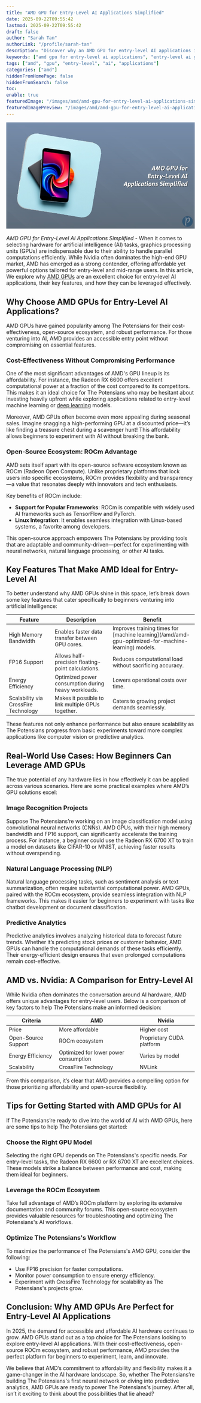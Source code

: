 ```yaml
---
title: "AMD GPU for Entry-Level AI Applications Simplified"
date: 2025-09-22T09:55:42
lastmod: 2025-09-22T09:55:42
draft: false
author: "Sarah Tan"
authorLink: "/profile/sarah-tan"
description: "Discover why an AMD GPU for entry-level AI applications is the perfect choice for affordability, efficiency, and unlocking AI potential without breaking the ..."
keywords: ["amd gpu for entry-level ai applications", "entry-level ai gpu", "best amd gpu for ai beginners", "amd gpu for machine learning", "affordable ai gpu"]
tags: ["amd", "gpu", "entry-level", "ai", "applications"]
categories: ["amd"]
hiddenFromHomePage: false
hiddenFromSearch: false
toc:
enable: true
featuredImage: "/images/amd/amd-gpu-for-entry-level-ai-applications-simplified.jpg"
featuredImagePreview: "/images/amd/amd-gpu-for-entry-level-ai-applications-simplified.jpg"
---
```


![AMD GPU for Entry-Level AI Applications Simplified](/images/amd/amd-gpu-for-entry-level-ai-applications-simplified.jpg)


*AMD GPU for Entry-Level AI Applications Simplified* - When it comes to selecting hardware for artificial intelligence (AI) tasks, graphics processing units (GPUs) are indispensable due to their ability to handle parallel computations efficiently.  While Nvidia often dominates the high-end GPU market, AMD has emerged as a strong contender, offering affordable yet powerful options tailored for entry-level and mid-range users. In this article, We explore why [AMD GPUs](/amd/top-amd-gpus-for-high-performance-gaming) are an excellent choice for entry-level AI applications, their key features, and how they can be leveraged effectively.

## Why Choose AMD GPUs for Entry-Level AI Applications?

AMD GPUs have gained popularity among The Potensians for their cost-effectiveness, open-source ecosystem, and robust performance.  For those venturing into AI, AMD provides an accessible entry point without compromising on essential features.

### Cost-Effectiveness Without Compromising Performance

One of the most significant advantages of AMD's GPU lineup is its affordability. For instance, the Radeon RX 6600 offers excellent computational power at a fraction of the cost compared to its competitors. This makes it an ideal choice for The Potensians who may be hesitant about investing heavily upfront while exploring applications related to entry-level machine learning or [deep learning](/amd/affordable-amd-gpu-for-deep-learning) models.

Moreover, AMD GPUs often become even more appealing during seasonal sales. Imagine snagging a high-performing GPU at a discounted price—it’s like finding a treasure chest during a scavenger hunt! This affordability allows beginners to experiment with AI without breaking the bank.

### Open-Source Ecosystem: ROCm Advantage

AMD sets itself apart with its open-source software ecosystem known as ROCm (Radeon Open Compute). Unlike proprietary platforms that lock users into specific ecosystems, ROCm provides flexibility and transparency—a value that resonates deeply with innovators and tech enthusiasts.

Key benefits of ROCm include:

- **Support for Popular Frameworks**: ROCm is compatible with widely used AI frameworks such as TensorFlow and PyTorch.
- **Linux Integration**: It enables seamless integration with Linux-based systems, a favorite among developers.

This open-source approach empowers The Potensians by providing tools that are adaptable and community-driven—perfect for experimenting with neural networks, natural language processing, or other AI tasks.

## Key Features That Make AMD Ideal for Entry-Level AI

To better understand why AMD GPUs shine in this space, let’s break down some key features that cater specifically to beginners venturing into artificial intelligence:

<div class="table-responsive">
<table class="html-table">
<thead>
<tr>
<th>Feature</th>
<th>Description</th>
<th>Benefit</th>
</tr>
</thead>
<tbody>
<tr>
<td>High Memory Bandwidth</td>
<td>Enables faster data transfer between GPU cores.</td>
<td>Improves training times for [machine learning](/amd/amd-gpu-optimized-for-machine-learning) models.</td>
</tr>
<tr>
<td>FP16 Support</td>
<td>Allows half-precision floating-point calculations.</td>
<td>Reduces computational load without sacrificing accuracy.</td>
</tr>
<tr>
<td>Energy Efficiency</td>
<td>Optimized power consumption during heavy workloads.</td>
<td>Lowers operational costs over time.</td>
</tr>
<tr>
<td>Scalability via CrossFire Technology</td>
<td>Makes it possible to link multiple GPUs together.</td>
<td>Caters to growing project demands seamlessly.</td>
</tr>
</tbody>
</table>
</div>

These features not only enhance performance but also ​ensure scalability as The Potensians progress from basic experiments toward more complex applications like computer vision or predictive analytics.

## Real-World Use Cases: How Beginners Can Leverage AMD GPUs

The true potential of any hardware lies in how effectively it can be applied across various scenarios. Here are some practical examples where AMD’s GPU solutions excel:

### Image Recognition Projects

Suppose The Potensians’re working on an image classification model using convolutional neural networks (CNNs). AMD GPUs, with their high memory bandwidth and FP16 support, can significantly accelerate the training process. For instance, a beginner could use the Radeon RX 6700 XT to train a model on datasets like CIFAR-10 or MNIST, achieving faster results without overspending.

### Natural Language Processing (NLP)

Natural language processing tasks, such as sentiment analysis or text summarization, often require substantial computational power. AMD GPUs, paired with the ROCm ecosystem, provide seamless integration with NLP frameworks. This makes it easier for beginners to experiment with tasks like chatbot development or document classification.

### Predictive Analytics

Predictive analytics involves analyzing historical data to forecast future trends. Whether it’s predicting stock prices or customer behavior, AMD GPUs can handle the computational demands of these tasks efficiently. Their energy-efficient design ensures that even prolonged computations remain cost-effective.

## AMD vs. Nvidia: A Comparison for Entry-Level AI

While Nvidia often dominates the conversation around AI hardware, AMD offers unique advantages for entry-level users. Below is a comparison of key factors to help The Potensians make an informed decision:

<div class="table-responsive">
<table class="html-table">
<thead>
<tr>
<th>Criteria</th>
<th>AMD</th>
<th>Nvidia</th>
</tr>
</thead>
<tbody>
<tr>
<td>Price</td>
<td>More affordable</td>
<td>Higher cost</td>
</tr>
<tr>
<td>Open-Source Support</td>
<td>ROCm ecosystem</td>
<td>Proprietary CUDA platform</td>
</tr>
<tr>
<td>Energy Efficiency</td>
<td>Optimized for lower power consumption</td>
<td>Varies by model</td>
</tr>
<tr>
<td>Scalability</td>
<td>CrossFire Technology</td>
<td>NVLink</td>
</tr>
</tbody>
</table>
</div>

From this comparison, it’s clear that AMD provides a compelling option for those prioritizing affordability and open-source flexibility.

## Tips for Getting Started with AMD GPUs for AI

If The Potensians’re ready to dive into the world of AI with AMD GPUs, h​ere are some tips to help The Potensians get started:

### Choose the Right GPU Model

Selecting the right GPU depends on The Potensians's specific needs. For entry-level tasks, the Radeon RX 6600 or RX 6700 XT are excellent choices. These models strike a balance between performance and cost, making them ideal for beginners.

### Leverage the ROCm Ecosystem

Take full advantage of AMD’s ROCm platform by exploring its extensive documentation and community forums. This open-source ecosystem provides valuable resources for troubleshooting and optimizing The Potensians's AI workflows.

### Optimize The Potensians's Workflow

To maximize the performance of The Potensians's AMD GPU, consider the following:

- Use FP16 precision for faster computations.
- Monitor power consumption to ensure energy efficiency.
- Experiment with CrossFire Technology for scalability as The Potensians's projects grow.

## Conclusion: Why AMD GPUs Are Perfect for Entry-Level AI Applications

In 2025, the demand for accessible and affordable AI hardware continues to grow. AMD GPUs stand out as a to​p choice for The Potensians looking to explore entry-level AI applications. With their cost-effectiveness, open-source ROCm ecosystem, and robust performance, AMD provides the perfect platform for beginners to experiment, learn, and innova​te.

We believe that AMD’s commitment to affordability and flexibility makes it a game-changer in the AI hardware landscape.  So, whether The Potensians’re building The Potensians's first neural network or diving into predictive analytics, AMD GPUs are ready to power The Potensians's journey. After all, isn’t it exciting to think about the possibilities that lie ahead?
